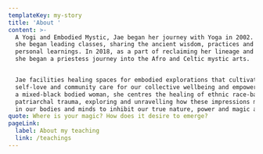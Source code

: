 ```yaml
---
templateKey: my-story
title: 'About '
content: >-
  A Yogi and Embodied Mystic, Jae began her journey with Yoga in 2002. In 2015
  she began leading classes, sharing the ancient wisdom, practices and her
  personal learnings. In 2018, as a part of reclaiming her lineage and identity,
  she began a priestess journey into the Afro and Celtic mystic arts.


  Jae facilities healing spaces for embodied explorations that cultivate
  self-love and community care for our collective wellbeing and empowerment. As
  a mixed-black bodied woman, she centres the healing of ethnic race-based and
  patriarchal trauma, exploring and unravelling how these impressions manifest
  in our bodies and minds to inhibit our true nature, power and magic as women.
quote: Where is your magic? How does it desire to emerge?
pageLink:
  label: About my teaching
  link: /teachings
---
```


